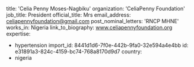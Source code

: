 title: 'Celia Penny Moses-Nagbiku'
organization: 'CeliaPenny Foundation'
job_title: President
official_title: Mrs
email_address: celiapennyfoundation@gmail.com
post_nominal_letters: 'RNCP MHNE'
works_in: Nigeria
link_to_biography: www.celiapennyfoundation.org
expertise:
  - hypertension
import_id: 8441d1d6-7f0e-442b-9fa0-32e594a4e4bb
id: e31891a3-824c-4159-bc74-768a8170d9d7
country:
  - nigeria
